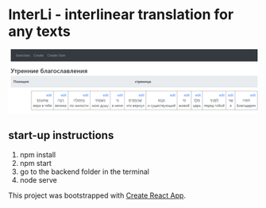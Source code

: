 # InterLi - interlinear translation for any texts

 
![alt text](src/img/img_for_github.png "Illustration for the project")

 
## start-up instructions

1. npm install
2. npm start
3. go to the backend folder in the terminal
4. node serve



This project was bootstrapped with [Create React App](https://github.com/facebook/create-react-app).


 